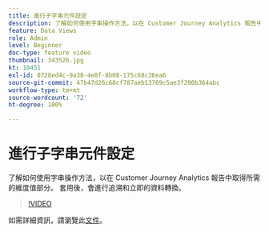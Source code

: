 ```yaml
---
title: 進行子字串元件設定
description: 了解如何使用字串操作方法，以在 Customer Journey Analytics 報告中取得所需的維度值部分。 套用後，會進行追溯和立即的資料轉換。
feature: Data Views
role: Admin
level: Beginner
doc-type: feature video
thumbnail: 343526.jpg
kt: 10451
exl-id: 0728ed4c-9a38-4e8f-8b08-175c68c36ea6
source-git-commit: 47b47d26c68cf787aeb13769c5ae3f200b364abc
workflow-type: tm+mt
source-wordcount: '72'
ht-degree: 100%

---
```


# 進行子字串元件設定

了解如何使用字串操作方法，以在 Customer Journey Analytics 報告中取得所需的維度值部分。 套用後，會進行追溯和立即的資料轉換。

>[!VIDEO](https://video.tv.adobe.com/v/343526/?quality=12&learn=on)

如需詳細資訊，請瀏覽此[文件](https://experienceleague.adobe.com/docs/analytics-platform/using/cja-dataviews/component-settings/substring.html)。
